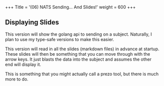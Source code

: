 +++
Title = '(06) NATS Sending... And Slides!'
weight = 600
+++

## Displaying Slides

This version will show the golang api to sending on a subject.  Naturally,
I plan to use my type-safe versions to make this easier.

This version will read in all the slides (markdown files) in advance at startup.
These slides will then be something that you can move through with the 
arrow keys.  It just blasts the data into the subject and assumes the other
end will display it.

This is something that you might actually call a prezo tool, but there is much
more to do.



